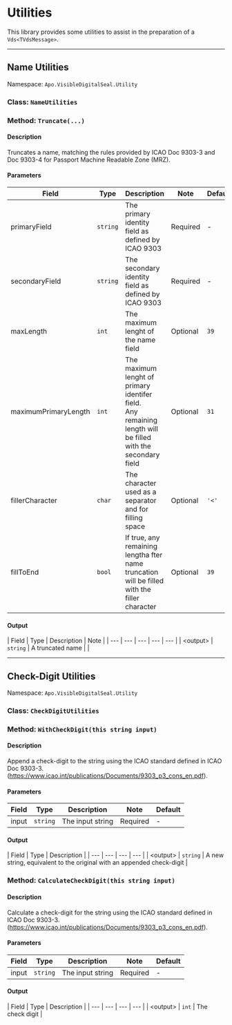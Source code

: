 Utilities
===

This library provides some utilities to assist in the preparation of a `Vds<TVdsMessage>`.

---


## Name Utilities

Namespace: `Apo.VisibleDigitalSeal.Utility`  
### Class: `NameUtilities`  

### Method: `Truncate(...)`

#### Description

Truncates a name, matching the rules provided by ICAO Doc 9303-3 and Doc 9303-4 for Passport Machine Readable Zone (MRZ).

#### Parameters
| Field | Type | Description | Note | Default |
| --- | --- | --- | --- | --- |
| primaryField | `string` | The primary identity field as defined by ICAO 9303 | Required | - |
| secondaryField | `string` | The secondary identity field as defined by ICAO 9303 | Required | - |
| maxLength | `int` | The maximum lenght of the name field | Optional | `39` |
| maximumPrimaryLength | `int` | The maximum lenght of primary identifer field.<br>Any remaining length will be filled with the secondary field | Optional | `31` |
| fillerCharacter | `char` | The character used as a separator and for filling space | Optional | `'<'` |
| fillToEnd | `bool` | If true, any remaining lengtha fter name truncation will be filled with the filler character | Optional | `39` |

#### Output

| Field | Type | Description | Note |
| --- | --- | --- | --- | --- |
| \<output\> | `string` | A truncated name |  |

---

## Check-Digit Utilities

Namespace: `Apo.VisibleDigitalSeal.Utility`  
### Class: `CheckDigitUtilities`  

### Method: `WithCheckDigit(this string input)`

#### Description

Append a check-digit to the string using the ICAO standard defined in ICAO Doc 9303-3. (https://www.icao.int/publications/Documents/9303_p3_cons_en.pdf).

#### Parameters
| Field | Type | Description | Note | Default |
| --- | --- | --- | --- | --- |
| input | `string` | The input string | Required | - |

#### Output

| Field | Type | Description |
| --- | --- | --- | --- |
| \<output\> | `string` | A new string, equivalent to the original with an appended check-digit |

### Method: `CalculateCheckDigit(this string input)`

#### Description

Calculate a check-digit for the string using the ICAO standard defined in ICAO Doc 9303-3. (https://www.icao.int/publications/Documents/9303_p3_cons_en.pdf).

#### Parameters
| Field | Type | Description | Note | Default |
| --- | --- | --- | --- | --- |
| input | `string` | The input string | Required | - |

#### Output

| Field | Type | Description |
| --- | --- | --- | --- |
| \<output\> | `int` | The check digit |

